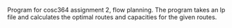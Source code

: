 Program for cosc364 assignment 2, flow planning. The program takes an lp file and calculates the optimal routes and capacities for the given routes.
